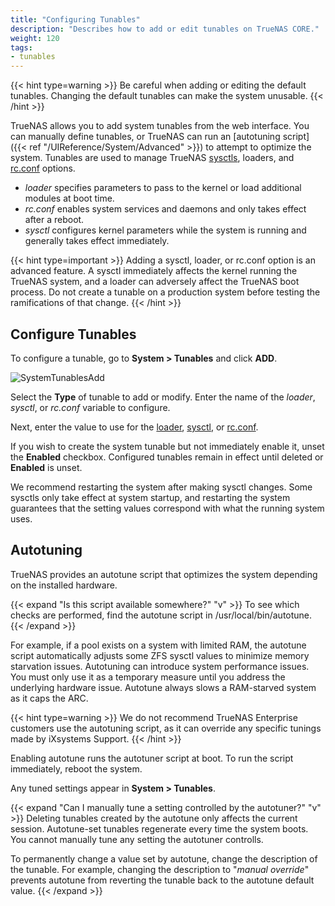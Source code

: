 ```yaml
---
title: "Configuring Tunables"
description: "Describes how to add or edit tunables on TrueNAS CORE."
weight: 120
tags:
- tunables
---
```


{{< hint type=warning >}}
Be careful when adding or editing the default tunables.
Changing the default tunables can make the system unusable.
{{< /hint >}}

TrueNAS allows you to add system tunables from the web interface.
You can manually define tunables, or TrueNAS can run an [autotuning script]({{< ref "/UIReference/System/Advanced" >}}) to attempt to optimize the system.
Tunables are used to manage TrueNAS [sysctls](https://www.freebsd.org/cgi/man.cgi?query=sysctl), loaders, and [rc.conf](https://www.freebsd.org/cgi/man.cgi?query=rc.conf) options.

* *loader* specifies parameters to pass to the kernel or load additional modules at boot time.
* *rc.conf* enables system services and daemons and only takes effect after a reboot.
* *sysctl* configures kernel parameters while the system is running and generally takes effect immediately.

{{< hint type=important >}}
Adding a sysctl, loader, or <file>rc.conf</file> option is an advanced feature.
A sysctl immediately affects the kernel running the TrueNAS system, and a loader can adversely affect the TrueNAS boot process.
Do not create a tunable on a production system before testing the ramifications of that change.
{{< /hint >}}

## Configure Tunables

To configure a tunable, go to **System > Tunables** and click **ADD**.

![SystemTunablesAdd](/images/CORE/System/SystemTunablesAdd.png "Adding a Tunable")

Select the **Type** of tunable to add or modify.
Enter the name of the *loader*, *sysctl*, or *rc.conf* variable to configure.

Next, enter the value to use for the [loader](https://www.freebsd.org/doc/en_US.ISO8859-1/books/handbook/boot-introduction.html#boot-loader-commands), [sysctl](https://www.freebsd.org/doc/en_US.ISO8859-1/books/handbook/configtuning-sysctl.html), or [rc.conf](https://www.freebsd.org/doc/en_US.ISO8859-1/books/handbook/config-tuning.html).

If you wish to create the system tunable but not immediately enable it, unset the **Enabled** checkbox.
Configured tunables remain in effect until deleted or **Enabled** is unset.

We recommend restarting the system after making sysctl changes.
Some sysctls only take effect at system startup, and restarting the system guarantees that the setting values correspond with what the running system uses.

## Autotuning

TrueNAS provides an autotune script that optimizes the system depending on the installed hardware.

{{< expand "Is this script available somewhere?" "v" >}}
To see which checks are performed, find the autotune script in <file>/usr/local/bin/autotune</file>.
{{< /expand >}}

For example, if a pool exists on a system with limited RAM, the autotune script automatically adjusts some ZFS sysctl values to minimize memory starvation issues.
Autotuning can introduce system performance issues. You must only use it as a temporary measure until you address the underlying hardware issue.
Autotune always slows a RAM-starved system as it caps the ARC.

{{< hint type=warning >}}
We do not recommend TrueNAS Enterprise customers use the autotuning script, as it can override any specific tunings made by iXsystems Support.
{{< /hint >}}

Enabling autotune runs the autotuner script at boot.
To run the script immediately, reboot the system.

Any tuned settings appear in **System > Tunables**.

{{< expand "Can I manually tune a setting controlled by the autotuner?" "v" >}}
Deleting tunables created by the autotune only affects the current session.
Autotune-set tunables regenerate every time the system boots.
You cannot manually tune any setting the autotuner controlls.

To permanently change a value set by autotune, change the description of the tunable.
For example, changing the description to "*manual override*" prevents autotune from reverting the tunable back to the autotune default value.
{{< /expand >}}
